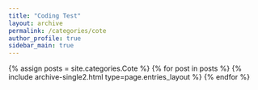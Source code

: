 ```yaml
---
title: "Coding Test"
layout: archive
permalink: /categories/cote
author_profile: true
sidebar_main: true
---
```


{% assign posts = site.categories.Cote %}
{% for post in posts %} {% include archive-single2.html type=page.entries_layout %} {% endfor %}